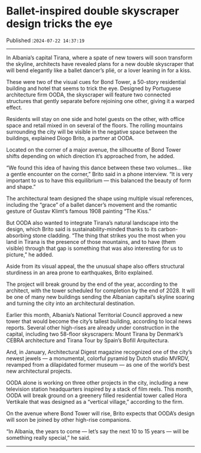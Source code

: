 # Ballet-inspired double skyscraper design tricks the eye

Published :`2024-07-22 14:37:19`

---

In Albania’s capital Tirana, where a spate of new towers will soon transform the skyline, architects have revealed plans for a new double skyscraper that will bend elegantly like a ballet dancer’s plié, or a lover leaning in for a kiss.

These were two of the visual cues for Bond Tower, a 50-story residential building and hotel that seems to trick the eye. Designed by Portuguese architecture firm OODA, the skyscraper will feature two connected structures that gently separate before rejoining one other, giving it a warped effect.

Residents will stay on one side and hotel guests on the other, with office space and retail mixed in on several of the floors. The rolling mountains surrounding the city will be visible in the negative space between the buildings, explained Diogo Brito, a partner at OODA.

Located on the corner of a major avenue, the silhouette of Bond Tower shifts depending on which direction it’s approached from, he added.

“We found this idea of having this dance between these two volumes… like a gentle encounter on the corner,” Brito said in a phone interview. “It is very important to us to have this equilibrium — this balanced the beauty of form and shape.”

The architectural team designed the shape using multiple visual references, including the “grace” of a ballet dancer’s movement and the romantic gesture of Gustav Klimt’s famous 1908 painting “The Kiss.”

But OODA also wanted to integrate Tirana’s natural landscape into the design, which Brito said is sustainability-minded thanks to its carbon-absorbing stone cladding. “The thing that strikes you the most when you land in Tirana is the presence of those mountains, and to have (them visible) through that gap is something that was also interesting for us to picture,” he added.

Aside from its visual appeal, the the unusual shape also offers structural sturdiness in an area prone to earthquakes, Brito explained.

The project will break ground by the end of the year, according to the architect, with the tower scheduled for completion by the end of 2028. It will be one of many new buildings sending the Albanian capital’s skyline soaring and turning the city into an architectural destination.

Earlier this month, Albania’s National Territorial Council approved a new tower that would become the city’s tallest building, according to local news reports. Several other high-rises are already under construction in the capital, including two 58-floor skyscrapers: Mount Tirana by Denmark’s CEBRA architecture and Tirana Tour by Spain’s Bofill Arquitectura.

And, in January, Architectural Digest magazine recognized one of the city’s newest jewels — a monumental, colorful pyramid by Dutch studio MVRDV, revamped from a dilapidated former museum — as one of the world’s best new architectural projects.

OODA alone is working on three other projects in the city, including a new television station headquarters inspired by a stack of film reels. This month, OODA will break ground on a greenery filled residential tower called Hora Vertikale that was designed as a “vertical village,” according to the firm.

On the avenue where Bond Tower will rise, Brito expects that OODA’s design will soon be joined by other high-rise companions.

“In Albania, the years to come — let’s say the next 10 to 15 years — will be something really special,” he said.

---

